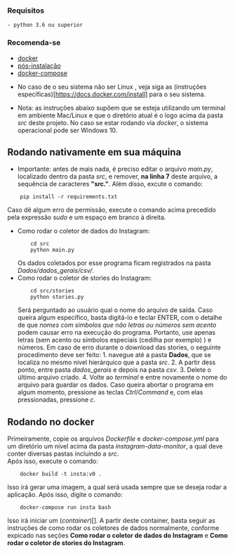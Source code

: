 ### Requisitos
	- python 3.6 ou superior
### Recomenda-se

- [docker](https://docs.docker.com/install/linux/docker-ce/ubuntu/)
- [pós-instalação](https://docs.docker.com/install/linux/linux-postinstall/)
- [docker-compose](https://docs.docker.com/compose/install/#prerequisites)
+ No caso de o seu sistema não ser Linux , veja siga as (instruções específicas)[https://docs.docker.com/install] para o seu sistema.

* Nota: as instruções abaixo supõem que se esteja utilizando um terminal em ambiente Mac/Linux e que o diretório atual é o logo acima da pasta *src* deste projeto. No caso se estar rodando via *docker*, o sistema operacional pode ser Windows 10.

##   Rodando nativamente em sua máquina

* Importante: antes de mais nada, é preciso editar o arquivo *main.py*, localizado dentro da pasta *src*, e remover, **na linha 7** deste arquivo, a sequência de caracteres **"src."**.
Além disso, excute o comando:
```shell
	pip install -r requirements.txt
``` 
Caso dê algum erro de permissão, execute o comando acima precedido pela expressão *sudo* e um espaço em branco à direita.

+ Como rodar o coletor de dados do Instagram:
	```shell
		cd src
		python main.py
	```
	Os dados coletados por esse programa ficam registrados na pasta *Dados/dados_gerais/csv/*.
+ Como rodar o coletor de stories do Instagram:
	```shell
		cd src/stories
		python stories.py
	```
	Será perguntado ao usuário qual o nome do arquivo de saída. Caso queira algum específico, basta digitá-lo e teclar ENTER, com o detalhe de que *nomes com símbolos que não letras ou números sem acento* podem causar erro na execução do programa. Portanto, use apenas letras (sem acento ou símbolos especiais (cedilha por exemplo) ) e números.
	Em caso de erro durante o download das stories, o seguinte procedimento deve ser feito:
		1. navegue até a pasta **Dados**, que se localiza no mesmo nível hierárquico que a pasta *src*.
		2. A partir dess ponto, entre pasta *dados_gerais* e depois na pasta *csv*.
		3. Delete o último arquivo criado.
		4. Volte ao *terminal* e entre novamente o nome do arquivo para guardar os dados.
	Caso queira abortar o programa em algum momento, pressione as teclas *Ctrl*/*Command* e, com elas pressionadas, pressione *c*.

## Rodando no docker
	
Primeiramente, copie os arquivos *Dockerfile* e *docker-compose.yml* para um diretório um nível acima da pasta *instagram-data-monitor*, a qual deve conter diversas pastas incluindo a *src*.  
Após isso, execute o comando:
```shell
	docker build -t insta:v0 .
```
Isso irá gerar uma imagem, a qual será usada sempre que se deseja rodar a aplicação. Após isso, digite o comando:
```shell
	docker-compose run insta bash
```
Isso irá iniciar um (*container*)[]. A partir deste container, basta seguir as instruções de como rodar os coletores de dados normalmente, conforme expicado nas seções **Como rodar o coletor de dados do Instagram** e **Como rodar o coletor de stories do Instagram**.